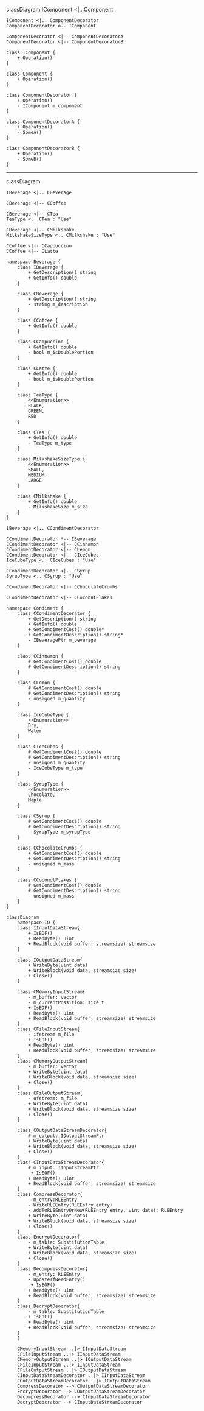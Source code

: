classDiagram
IComponent <|.. Component

    IComponent <|.. ComponentDecorator
    ComponentDecorator o-- IComponent

    ComponentDecorator <|-- ComponentDecoratorA
    ComponentDecorator <|-- ComponentDecoratorB

    class IComponent {
        + Operation()
    }

    class Component {
        + Operation()
    }

    class ComponentDecorator {
        + Operation()
        - IComponent m_component
    }

    class ComponentDecoratorA {
        + Operation()
        - SomeA()
    }

    class ComponentDecoratorB {
        + Operation()
        - SomeB()
    }

---
classDiagram

    IBeverage <|.. CBeverage

    CBeverage <|-- CCoffee

    CBeverage <|-- CTea
    TeaType <.. CTea : "Use"

    CBeverage <|-- CMilkshake
    MilkshakeSizeType <.. CMilkshake : "Use"

    CCoffee <|-- CCappuccino
    CCoffee <|-- CLatte

    namespace Beverage {
        class IBeverage {
            + GetDescription() string
            + GetInfo() double
        }

        class CBeverage {
            + GetDescription() string
            - string m_description
        }

        class CCoffee {
            + GetInfo() double
        }

        class CCappuccino {
            + GetInfo() double
            - bool m_isDoublePortion
        }

        class CLatte {
            + GetInfo() double
            - bool m_isDoublePortion
        }

        class TeaType {
            <<Enumuration>>
            BLACK,
            GREEN,
            RED
        }

        class CTea {
            + GetInfo() double
            - TeaType m_type
        }

        class MilkshakeSizeType {
            <<Enumuration>>
            SMALL,
            MEDIUM,
            LARGE
        }

        class CMilkshake {
            + GetInfo() double
            - MilkshakeSize m_size
        }
    }

    IBeverage <|.. CCondimentDecorator

    CCondimentDecorator *-- IBeverage
    CCondimentDecorator <|-- CCinnamon
    CCondimentDecorator <|-- CLemon
    CCondimentDecorator <|-- CIceCubes
    IceCubeType <.. CIceCubes : "Use"

    CCondimentDecorator <|-- CSyrup
    SyrupType <.. CSyrup : "Use"

    CCondimentDecorator <|-- CChocolateCrumbs

    CCondimentDecorator <|-- CCoconutFlakes

    namespace Condiment {
        class CCondimentDecorator {
            + GetDescription() string
            + GetInfo() double
            + GetCondimentCost() double*
            + GetCondimentDescription() string*
            - IBeveragePtr m_beverage
        }

        class CCinnamon {
            # GetCondimentCost() double
            # GetCondimentDescription() string
        }

        class CLemon {
            # GetCondimentCost() double
            # GetCondimentDescription() string
            - unsigned m_quantity
        }

        class IceCubeType {
            <<Enumuration>>
            Dry,
            Water
        }

        class CIceCubes {
            # GetCondimentCost() double
            # GetCondimentDescription() string
            - unsigned m_quantity
            - IceCubeType m_type
        }

        class SyrupType {
            <<Enumuration>>
            Chocolate,
            Maple
        }

        class CSyrup {
            # GetCondimentCost() double
            # GetCondimentDescription() string
            - SyrupType m_syrupType
        }

        class CChocolateCrumbs {
            + GetCondimentCost() double
            + GetCondimentDescription() string
            - unsigned m_mass
        }

        class CCoconutFlakes {
            # GetCondimentCost() double
            # GetCondimentDescription() string
            - unsigned m_mass
        }
    }   


```mermaid
classDiagram
    namespace IO {
    class IInputDataStream{
        + IsEOF()
        + ReadByte() uint
        + ReadBlock(void buffer, streamsize) streamsize
    }

    class IOutputDataStream{
        + WriteByte(uint data)
        + WriteBlock(void data, streamsize size) 
        + Close()
    }

    class CMemoryInputStream{
        - m_buffer: vector
        - m_currentPossition: size_t
        + IsEOF()
        + ReadByte() uint
        + ReadBlock(void buffer, streamsize) streamsize
    }
    class CFileInputStream{
        - ifstream m_file
        + IsEOF()
        + ReadByte() uint
        + ReadBlock(void buffer, streamsize) streamsize
    }
    class CMemoryOutputStream{
        - m_buffer: vector
        + WriteByte(uint data)
        + WriteBlock(void data, streamsize size) 
        + Close()
    }
    class CFileOutputStream{
        - ofstream: m_file
        + WriteByte(uint data)
        + WriteBlock(void data, streamsize size) 
        + Close()
    }

    class COutputDataStreamDecorator{
        # m_output: IOutputStreamPtr 
        + WriteByte(uint data)
        + WriteBlock(void data, streamsize size) 
        + Close()
    }
    class CInputDataStreamDecorator{
        # m_input: IInputStreamPtr 
         + IsEOF()
        + ReadByte() uint
        + ReadBlock(void buffer, streamsize) streamsize
    }
    class CompressDecorator{
        - m_entry:RLEEntry 
        - WriteRLEEntry(RLEEntry entry)
        - AddToRLEEntryOrNew(RLEEntry entry, uint data): RLEEntry
        + WriteByte(uint data)
        + WriteBlock(void data, streamsize size) 
        + Close()
    }
    class EncryptDecorator{
        - m_table: SubstitutionTable
        + WriteByte(uint data)
        + WriteBlock(void data, streamsize size) 
        + Close()
    }
    class DecompressDecorator{
        - m_entry: RLEEntry 
        - UpdateIfNeedEntry()
         + IsEOF()
        + ReadByte() uint
        + ReadBlock(void buffer, streamsize) streamsize
    }
    class DecryptDeocrator{
        - m_table: SubstitutionTable
        + IsEOF()
        + ReadByte() uint
        + ReadBlock(void buffer, streamsize) streamsize
    }
    }

    CMemoryInputStream ..|> IInputDataStream
    CFileInputStream ..|> IInputDataStream
    CMemoryOutputStream ..|> IOutputDataStream
    CFileInputStream ..|> IInputDataStream
    CFileOutputStream ..|> IOutputDataStream
    CInputDataStreamDecorator ..|> IInputDataStream
    COutputDataStreamDecorator ..|> IOutputDataStream
    CompressDecorator --> COutputDataStreamDecorator
    EncryptDecorator --> COutputDataStreamDecorator
    DecompressDecorator --> CInputDataStreamDecorator
    DecryptDeocrator --> CInputDataStreamDecorator    
```